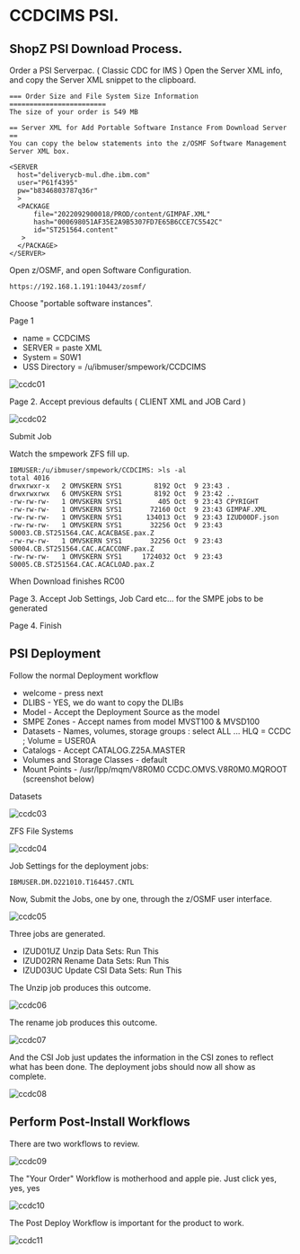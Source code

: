 # CCDCIMS PSI.


## ShopZ PSI Download Process.

Order a PSI Serverpac. ( Classic CDC for IMS )
Open the Server XML info, and copy the Server XML snippet to the clipboard.

```
=== Order Size and File System Size Information ========================
The size of your order is 549 MB                                        
                                                                        
== Server XML for Add Portable Software Instance From Download Server ==
You can copy the below statements into the z/OSMF Software Management   
Server XML box.                                                         
                                                                        
<SERVER                                                                 
  host="deliverycb-mul.dhe.ibm.com"                                     
  user="P61f4395"                                                       
  pw="b8346803787q36r"                                                  
  >                                                                     
  <PACKAGE                                                              
      file="2022092900018/PROD/content/GIMPAF.XML"                      
      hash="000698051AF35E2A9B5307FD7E65B6CCE7C5542C"                   
      id="ST251564.content"                                             
   >                                                                    
  </PACKAGE>                                                            
</SERVER>      
```

Open z/OSMF, and open Software Configuration.

```
https://192.168.1.191:10443/zosmf/ 
```

Choose "portable software instances".

Page 1
* name = CCDCIMS 
* SERVER = paste XML
* System = S0W1
* USS Directory = /u/ibmuser/smpework/CCDCIMS

![ccdc01](images/ccdc01.JPG)

Page 2. Accept previous defaults ( CLIENT XML and JOB Card ) 

![ccdc02](images/ccdc02.JPG)

Submit Job

Watch the smpework ZFS fill up.

```
IBMUSER:/u/ibmuser/smpework/CCDCIMS: >ls -al
total 4016
drwxrwxr-x   2 OMVSKERN SYS1        8192 Oct  9 23:43 .
drwxrwxrwx   6 OMVSKERN SYS1        8192 Oct  9 23:42 ..
-rw-rw-rw-   1 OMVSKERN SYS1         405 Oct  9 23:43 CPYRIGHT
-rw-rw-rw-   1 OMVSKERN SYS1       72160 Oct  9 23:43 GIMPAF.XML
-rw-rw-rw-   1 OMVSKERN SYS1      134013 Oct  9 23:43 IZUD00DF.json
-rw-rw-rw-   1 OMVSKERN SYS1       32256 Oct  9 23:43 S0003.CB.ST251564.CAC.ACACBASE.pax.Z
-rw-rw-rw-   1 OMVSKERN SYS1       32256 Oct  9 23:43 S0004.CB.ST251564.CAC.ACACCONF.pax.Z
-rw-rw-rw-   1 OMVSKERN SYS1     1724032 Oct  9 23:43 S0005.CB.ST251564.CAC.ACACLOAD.pax.Z
```

When Download finishes RC00

Page 3. Accept Job Settings, Job Card etc... for the SMPE jobs to be generated

Page 4. Finish

## PSI Deployment

Follow the normal Deployment workflow
  
* welcome - press next
* DLIBS - YES, we do want to copy the DLIBs
* Model - Accept the Deployment Source as the model
* SMPE Zones - Accept names from model MVST100 & MVSD100
* Datasets - Names, volumes, storage groups : select ALL ... HLQ = CCDC ; Volume = USER0A
* Catalogs - Accept CATALOG.Z25A.MASTER
* Volumes and Storage Classes - default
* Mount Points - /usr/lpp/mqm/V8R0M0	CCDC.OMVS.V8R0M0.MQROOT  (screenshot below)

Datasets

![ccdc03](images/ccdc03.JPG) 

ZFS File Systems

![ccdc04](images/ccdc04.JPG)


Job Settings for the deployment jobs:

```
IBMUSER.DM.D221010.T164457.CNTL
```

Now, Submit the Jobs, one by one, through the z/OSMF user interface.

![ccdc05](images/ccdc05.JPG)

Three jobs are generated.
* IZUD01UZ	Unzip Data Sets: Run This
* IZUD02RN	Rename Data Sets: Run This
* IZUD03UC	Update CSI Data Sets: Run This  

The Unzip job produces this outcome.

![ccdc06](images/ccdc06.JPG)

The rename job produces this outcome.

![ccdc07](images/ccdc07.JPG)

And the CSI Job just updates the information in the CSI zones to reflect what has been done.
The deployment jobs should now all show as complete.

![ccdc08](images/ccdc08.JPG)


## Perform Post-Install Workflows

There are two workflows to review.

![ccdc09](images/ccdc09.JPG)


The "Your Order" Workflow is motherhood and apple pie. Just click yes, yes, yes


![ccdc10](images/ccdc10.JPG)

The Post Deploy Workflow is important for the product to work.

![ccdc11](images/ccdc11.JPG)



